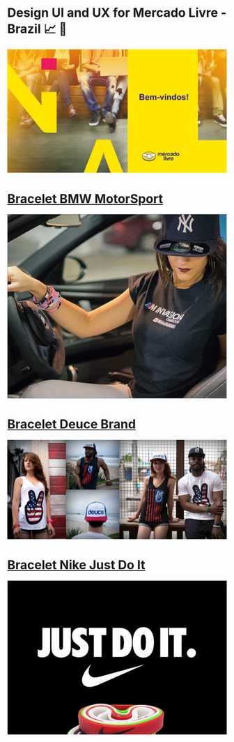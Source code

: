 # Design UI and UX for Mercado Livre - Brazil 📈 📝
![image ML](https://github.com/cmpereirasi/Template-for-ML/blob/master/img/ml.jpg?raw=true)

# [Bracelet BMW MotorSport](http://produto.mercadolivre.com.br/MLB-822414834-bmw-motorsport-acessorios-pulseiras-_JM)
![image ML](https://github.com/cmpereirasi/Template-for-ML/blob/master/assets/bmw_motorsport.png?raw=true )

# [Bracelet Deuce Brand](http://produto.mercadolivre.com.br/MLB-786375350-pulseira-silicone-deuce-basketball-frete-gratis-_JM)
![image Deuce bracelets](https://github.com/cmpereirasi/Template-for-ML/blob/master/assets/deuce_fam.jpg?raw=true )

# [Bracelet Nike Just Do It](http://produto.mercadolivre.com.br/MLB-757468987-pulseira-silicone-nike-fitness-unisex-pulseira-basketball-_JM)
![image Deuce bracelets](https://github.com/cmpereirasi/Template-for-ML/blob/master/assets/nike_justDoIt.jpg?raw=true)
